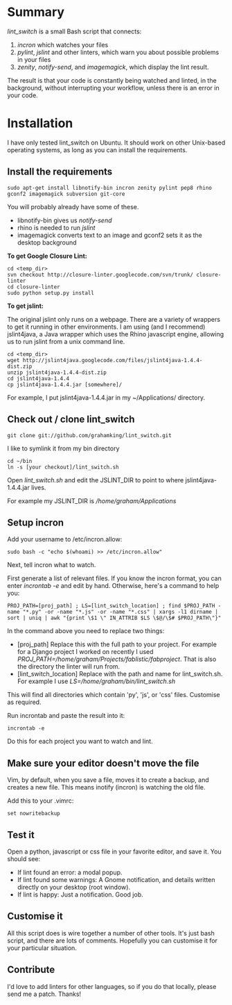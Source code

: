 
# Summary

*lint_switch* is a small Bash script that connects:

1. _incron_ which watches your files
1. _pylint_, _jslint_ and other linters, which warn you about possible problems
in your files
1. _zenity_, _notify-send_, and _imagemagick_, which display the lint result.

The result is that your code is constantly being watched and linted,
in the background, without interrupting your workflow, unless
there is an error in your code.

# Installation

I have only tested lint_switch on Ubuntu. It should work on other Unix-based operating systems, as long as you can install the requirements.

## Install the requirements

    sudo apt-get install libnotify-bin incron zenity pylint pep8 rhino gconf2 imagemagick subversion git-core

You will probably already have some of these.

 - libnotify-bin gives us _notify-send_
 - rhino is needed to run _jslint_
 - imagemagick converts text to an image and gconf2 sets it as the desktop background

**To get Google Closure Lint:**

    cd <temp_dir>
    svn checkout http://closure-linter.googlecode.com/svn/trunk/ closure-linter
    cd closure-linter
    sudo python setup.py install

**To get jslint:**

The original jslint only runs on a webpage. There are a variety of wrappers to get it running in other environments. 
I am using (and I recommend) jslint4java, a Java wrapper which uses the Rhino javascript engine, allowing us to run jslint from a unix command line.

    cd <temp_dir>
    wget http://jslint4java.googlecode.com/files/jslint4java-1.4.4-dist.zip
    unzip jslint4java-1.4.4-dist.zip 
    cd jslint4java-1.4.4
    cp jslint4java-1.4.4.jar [somewhere]/

For example, I put jslint4java-1.4.4.jar in my ~/Applications/ directory.

## Check out / clone lint_switch

    git clone git://github.com/grahamking/lint_switch.git

I like to symlink it from my bin directory

    cd ~/bin
    ln -s [your checkout]/lint_switch.sh

Open _lint_switch.sh_ and edit the JSLINT_DIR to point to where jslint4java-1.4.4.jar lives.

For example my JSLINT_DIR is _/home/graham/Applications_

## Setup incron

Add your username to /etc/incron.allow:

    sudo bash -c "echo $(whoami) >> /etc/incron.allow"

Next, tell incron what to watch. 

First generate a list of relevant files. If you know the incron format, you can enter _incrontab -e_  and edit by hand. Otherwise, here's a command to help you:

    PROJ_PATH=[proj_path] ; LS=[lint_switch_location] ; find $PROJ_PATH -name "*.py" -or -name "*.js" -or -name "*.css" | xargs -l1 dirname | sort | uniq | awk "{print \$1 \" IN_ATTRIB $LS \$@/\$# $PROJ_PATH\"}"


In the command above you need to replace two things:
 - [proj_path] Replace this with the full path to your project. For example for a Django project I worked on recently I used _PROJ_PATH=/home/graham/Projects/fablistic/fabproject_. That is also the directory the linter will run from.  
 - [lint_switch_location] Replace with the path and name for lint_switch.sh. For example I use _LS=/home/graham/bin/lint_switch.sh_

This will find all directories which contain 'py', 'js', or 'css' files. Customise as required.

Run incrontab and paste the result into it:

    incrontab -e

Do this for each project you want to watch and lint.

## Make sure your editor doesn't move the file

Vim, by default, when you save a file, moves it to create a backup, and creates a new file. This means inotify (incron) is watching the old file.

Add this to your .vimrc:

    set nowritebackup 

## Test it

Open a python, javascript or css file in your favorite editor, and save it. 
You should see:

- If lint found an error: a modal popup.
- If lint found some warnings: A Gnome notification, and details written
directly on your desktop (root window).
- If lint is happy: Just a notification. Good job.

## Customise it

All this script does is wire together a number of other tools. It's just bash script, and there are lots of comments. Hopefully you can customise it for your particular situation.

## Contribute

I'd love to add linters for other languages, so if you do that locally, please send me a patch. Thanks!

